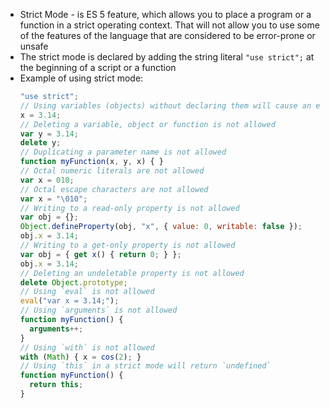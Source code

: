 - Strict Mode - is ES 5 feature, which allows you to place a program or a function in a strict operating context. That will not allow you to use some of the features of the language that are considered to be error-prone or unsafe
- The strict mode is declared by adding the string literal `"use strict";` at the beginning of a script or a function
- Example of using strict mode:
  ```js
  "use strict";
  // Using variables (objects) without declaring them will cause an error
  x = 3.14;
  // Deleting a variable, object or function is not allowed
  var y = 3.14;
  delete y;
  // Duplicating a parameter name is not allowed
  function myFunction(x, y, x) { }
  // Octal numeric literals are not allowed
  var x = 010;
  // Octal escape characters are not allowed
  var x = "\010";
  // Writing to a read-only property is not allowed
  var obj = {};
  Object.defineProperty(obj, "x", { value: 0, writable: false });
  obj.x = 3.14;
  // Writing to a get-only property is not allowed
  var obj = { get x() { return 0; } };
  obj.x = 3.14;
  // Deleting an undeletable property is not allowed
  delete Object.prototype;
  // Using `eval` is not allowed
  eval("var x = 3.14;");
  // Using `arguments` is not allowed
  function myFunction() {
    arguments++;
  }
  // Using `with` is not allowed
  with (Math) { x = cos(2); }
  // Using `this` in a strict mode will return `undefined`
  function myFunction() {
    return this;
  }

  ```